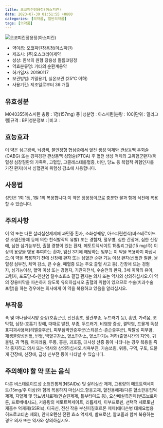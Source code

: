 ```yaml
---
title: 오코피린장용정(아스피린)
date: 2023-07-30 01:51:55 +0800
categories: [의약품, 일반의약품]
tags: [의약품]
---
```

![오코피린장용정(아스피린)](https://nedrug.mfds.go.kr/pbp/cmn/itemImageDownload/1MeqxE6LaA3)

- 약이름: 오코피린장용정(아스피린)
- 제조사: (주)오스코리아제약
- 성상: 흰색의 원형 장용성 필름코팅정
- 약효분류명: 기타의 순환계용약
- 허가일자: 20190117
- 보관방법: 기밀용기, 실온보관 (25℃ 이하)
- 사용기간: 제조일로부터 36 개월
## 유효성분
M040355아스피린
총량 : 1정(157mg) 중 |성분명 : 아스피린|분량 : 100|단위 : 밀리그램|규격 : BP|성분정보 : |비고 :
## 효능효과
이 약은 심근경색, 뇌경색, 불안정형 협심증에서 혈전 생성 억제와 관상동맥 우회술(CABG) 또는 경피경관 관상동맥 성형술(PTCA) 후 혈전 생성 억제와 고위험군환자(허혈성 심장질환의 가족력, 고혈압, 고콜레스테롤혈증, 비만, 당뇨 등 복합적 위험인자를 가진 환자)에서 심혈관계 위험성 감소에 사용합니다.
## 사용법
성인은 1회 1정, 1일 1회 복용합니다.이 약은 장용정이므로 충분한 물과 함께 식전에 복용할 수 있습니다.
## 주의사항
이 약 또는 다른 살리실산제제에 과민증 환자, 소화성궤양, 아스피린천식(비스테로이드성 소염진통제 등에 의한 천식발작의 유발) 또는 경험자, 혈우병, 심한 간장애, 심한 신장애, 심한 심기능부전, 출혈 경향이 있는 환자, 메토트렉세이트 15밀리그람(15 mg/주) 이상의 용량을 병용 투여하는 환자, 임신 3기에 해당하는 임부는 이 약을 복용하지 마십시오.이 약을 복용하기 전에 신장애 환자 또는 심혈관 순환 기능 이상 환자(신혈관 질환, 울혈성 심부전, 체액 감소, 큰 수술, 패혈증 또는 주요 출혈 사고 등), 간장애 또는 경험자, 심기능이상, 혈액 이상 또는 경험자, 기관지천식, 수술전의 환자, 3세 이하의 유아, 고령자, 포도당-6-인산염 탈수소효소 결핍 환자는 의사 또는 약사와 상의하십시오.이 약의 장용피막을 파손하지 않도록 유의하십시오.출혈의 위험이 있으므로 수술(치과수술 포함)을 하는 경우에는 의사에게 이 약을 복용하고 있음을 알리십시오.
## 부작용
쇽 및 아나필락시양 증상(호흡곤란, 전신홍조, 혈관부종, 두드러기 등), 홍반, 가려움, 코막힘, 심장-호흡기 장애, 때때로 발진, 부종, 두드러기, 비염양 증상, 결막염, 드물게 독성표피괴사용해(리엘증후군), 피부점막안증후군(스티븐스-존슨증후군), 박탈성 피부염, 재생불량성빈혈, 빈혈, 백혈구감소, 혈소판감소, 혈소판기능 저하(출혈시간의 지연), 귀울림, 귀 먹음, 어지러움, 두통, 흥분, 과호흡, 대사성 산증 등이 나타나는 경우 복용을 즉각 중지하고 의사 또는 약사와 상의하십시오.식욕부진, 가슴쓰림, 위통, 구역, 구토, 드물게 간장애, 신장애, 급성 신부전 등이 나타날 수 있습니다.
## 주의해야 할 약 또는 음식
다른 비스테로이드성 소염진통제(NSAIDs) 및 살리실산 제제, 고용량의 메토트렉세이트(15mg/주 이상)와 함께 복용하지 마십시오.항응고제, 혈전용해제/다른 혈소판응집억제제, 지혈제 및 당뇨병치료제(인슐린제제, 톨부타미드 등), 요산배설촉진제(벤즈브로마론, 프로베네시드), 저용량의 메토트렉세이트, 리튬제제, 이부프로펜, 선택적 세로토닌 재흡수 억제제(SSRIs), 디곡신, 전신 작용 부신피질호르몬 제제(애디슨병 대체요법용 히드로코티손 제외), 안지오텐신 전환 효소 억제제, 발프로산, 알코올과 함께 복용하는 경우 의사 또는 약사와 상의하십시오.
